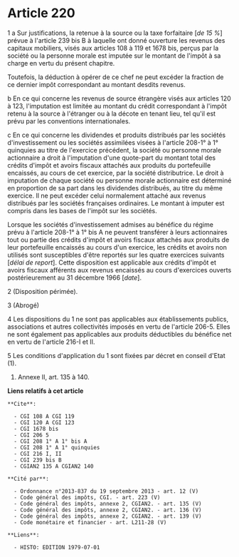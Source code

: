 # Article 220

1  a  Sur justifications, la retenue à la source ou la taxe forfaitaire [*de 15 %*] prévue à l'article 239 bis B à laquelle
ont donné ouverture les revenus des capitaux mobiliers, visés aux articles 108 à 119 et 1678 bis, perçus par la société ou la
personne morale est imputée sur le montant de l'impôt à sa charge en vertu du présent chapitre.

Toutefois, la déduction à opérer de ce chef ne peut excéder la fraction de ce dernier impôt correspondant au montant desdits
revenus.

b  En ce qui concerne les revenus de source étrangère visés aux articles 120 à 123, l'imputation est limitée au montant du
crédit correspondant à l'impôt retenu à la source à l'étranger ou à la décote en tenant lieu, tel qu'il est prévu par les
conventions internationales.

c  En ce qui concerne les dividendes et produits distribués par les sociétés d'investissement ou les sociétés assimilées
visées à l'article 208-1° à 1° quinquies au titre de l'exercice précédent, la société ou personne morale actionnaire a droit
à l'imputation d'une quote-part du montant total des crédits d'impôt et avoirs fiscaux attachés aux produits du portefeuille
encaissés, au cours de cet exercice, par la société distributrice. Le droit à imputation de chaque société ou personne morale
actionnaire est déterminé en proportion de sa part dans les dividendes distribués, au titre du même exercice. Il ne peut
excéder celui normalement attaché aux revenus distribués par les sociétés françaises ordinaires. Le montant à imputer est
compris dans les bases de l'impôt sur les sociétés.

Lorsque les sociétés d'investissement admises au bénéfice du régime prévu à l'article 208-1° à 1° bis A ne peuvent transférer
à leurs actionnaires tout ou partie des crédits d'impôt et avoirs fiscaux attachés aux produits de leur portefeuille
encaissés au cours d'un exercice, les crédits et avoirs non utilisés sont susceptibles d'être reportés sur les quatre
exercices suivants [*délai de report*]. Cette disposition est applicable aux crédits d'impôt et avoirs fiscaux afférents aux
revenus encaissés au cours d'exercices ouverts postérieurement au 31 décembre 1966 [*date*].

2  (Disposition périmée).

3  (Abrogé)

4  Les dispositions du 1 ne sont pas applicables aux établissements publics, associations et autres collectivités imposés en
vertu de l'article 206-5. Elles ne sont également pas applicables aux produits déductibles du bénéfice net en vertu de
l'article 216-I et II.

5  Les conditions d'application du 1 sont fixées par décret en conseil d'Etat (1).

1)  Annexe II, art. 135 à 140.

**Liens relatifs à cet article**

	**Cite**:

	  - CGI 108 A CGI 119
	  - CGI 120 A CGI 123
	  - CGI 1678 bis
	  - CGI 206 5
	  - CGI 208 1° A 1° bis A
	  - CGI 208 1° A 1° quinquies
	  - CGI 216 I, II
	  - CGI 239 bis B
	  - CGIAN2 135 A CGIAN2 140

	**Cité par**:

	  - Ordonnance n°2013-837 du 19 septembre 2013 - art. 12 (V)
	  - Code général des impôts, CGI. - art. 223 (V)
	  - Code général des impôts, annexe 2, CGIAN2. - art. 135 (V)
	  - Code général des impôts, annexe 2, CGIAN2. - art. 136 (V)
	  - Code général des impôts, annexe 2, CGIAN2. - art. 139 (V)
	  - Code monétaire et financier - art. L211-28 (V)

	**Liens**:

	  - HISTO: EDITION 1979-07-01
